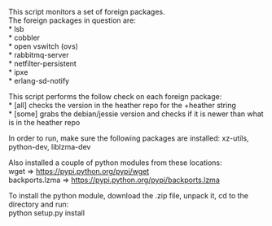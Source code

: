 This script monitors a set of foreign packages.  
The foreign packages in question are:  
    * lsb  
    * cobbler  
    * open vswitch (ovs)  
    * rabbitmq-server  
    * netfilter-persistent  
    * ipxe  
    * erlang-sd-notify  

This script performs the follow check on each foreign package:  
    * [all] checks the version in the heather repo for the +heather string  
    * [some] grabs the debian/jessie version and checks if it is newer than what is in the heather repo  

In order to run, make sure the following packages are installed: xz-utils, python-dev, liblzma-dev  

Also installed a couple of python modules from these locations:  
    wget => https://pypi.python.org/pypi/wget  
    backports.lzma => https://pypi.python.org/pypi/backports.lzma  

To install the python module, download the .zip file, unpack it, cd to the directory and run:  
    python setup.py install  
